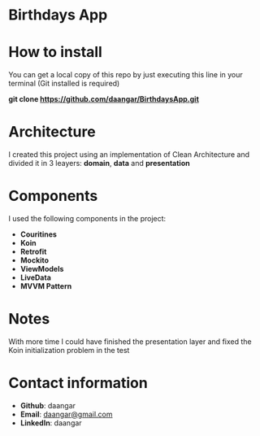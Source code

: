 # Birthdays App

# How to install

You can get a local copy of this repo by just executing this line in your terminal (Git installed is required)

**git clone https://github.com/daangar/BirthdaysApp.git**


# Architecture

I created this project using an implementation of Clean Architecture and divided it in 3 leayers: **domain**, **data** and **presentation**

# Components

I used the following components in the project:

- **Couritines**
- **Koin**
- **Retrofit**
- **Mockito**
- **ViewModels**
- **LiveData**
- **MVVM Pattern**

# Notes

With more time I could have finished the presentation layer and fixed the Koin initialization problem in the test

# Contact information

- **Github**: daangar
- **Email**: daangar@gmail.com
- **LinkedIn**: daangar